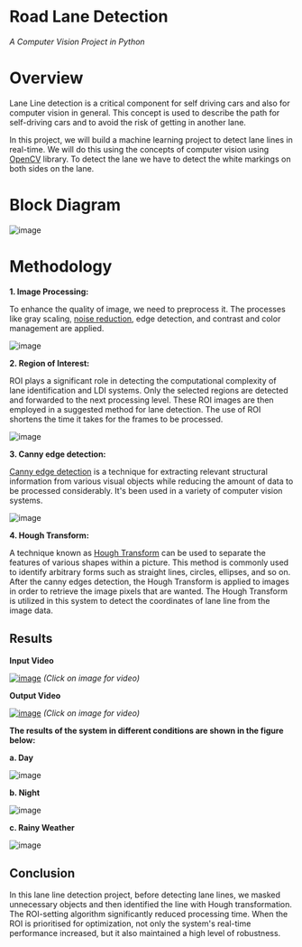 # Road Lane Detection
*A Computer Vision Project in Python*

# Overview
Lane Line detection is a critical component for self driving cars and also for computer vision in general. This concept is used to describe the path for self-driving cars and to avoid the risk of getting in another lane.

In this project, we will build a machine learning project to detect lane lines in real-time. We will do this using the concepts of computer vision using [OpenCV](https://docs.opencv.org/4.x/) library. To detect the lane we have to detect the white markings on both sides on the lane.

# Block Diagram
![image](https://user-images.githubusercontent.com/85211871/162398349-36e9d569-8650-441a-897f-892e854df2ff.png)

# Methodology
**1.	Image Processing:**

To enhance the quality of image, we need to preprocess it. The processes like gray scaling, [noise reduction](https://docs.opencv.org/3.4/d4/d13/tutorial_py_filtering.html), edge detection, and contrast and color management are applied.

![image](https://user-images.githubusercontent.com/85211871/162394927-9298ac65-6b5f-4535-ab8c-4754a271e9ee.png)

**2.  Region of Interest:**

ROI plays a significant role in detecting the computational complexity of lane identification and LDI systems. Only the selected regions are detected and forwarded to the next processing level. These ROI images are then employed in a suggested method for lane detection. The use of ROI shortens the time it takes for the frames to be processed.

![image](https://user-images.githubusercontent.com/85211871/162395034-2f4ec704-c34a-4d4c-b0d1-2245ea7af67c.png)

**3.  Canny edge detection:**

[Canny edge detection](https://docs.opencv.org/4.x/da/d22/tutorial_py_canny.html) is a technique for extracting relevant structural information from various visual objects while reducing the amount of data to be processed considerably. It's been used in a variety of computer vision systems.

![image](https://user-images.githubusercontent.com/85211871/162395255-cc1843ad-2d87-4c89-8226-68f5f9242d41.png)

**4.  Hough Transform:**

A technique known as [Hough Transform](https://docs.opencv.org/3.4/d9/db0/tutorial_hough_lines.html) can be used to separate the features of various shapes within a picture. This method is commonly used to identify arbitrary forms such as straight lines, circles, ellipses, and so on. After the canny edges detection, the Hough Transform is applied to images in order to retrieve the image pixels that are wanted. The Hough Transform is utilized in this system to detect the coordinates of lane line from the image data.

## Results
**Input Video**

[![image](https://user-images.githubusercontent.com/85211871/162406619-4374b980-db22-4b72-a960-ced9988ce025.png)](https://user-images.githubusercontent.com/85211871/162403552-dc05d3d8-8568-48b7-af31-5bdd120d3b87.mp4)
*(Click on image for video)*

**Output Video**

[![image](https://user-images.githubusercontent.com/85211871/162398025-200bcbd9-8805-4fd0-87ac-61e325020b84.png)](https://user-images.githubusercontent.com/85211871/162403568-288f451b-9903-4115-8e82-278c477282b6.mp4)
*(Click on image for video)*

**The results of the system in different conditions are shown in the figure below:**

**a. Day**

![image](https://user-images.githubusercontent.com/85211871/162398156-2f0a3570-aa23-4ef8-82ae-b5b4c7673abf.png)

**b. Night**

![image](https://user-images.githubusercontent.com/85211871/162398025-200bcbd9-8805-4fd0-87ac-61e325020b84.png)

**c. Rainy Weather**

![image](https://user-images.githubusercontent.com/85211871/162398044-1dfb39cc-a8be-4435-9652-0e7c130ff92d.png)

## Conclusion
In this lane line detection project, before detecting lane lines, we masked unnecessary objects and then identified the line with Hough transformation. The ROI-setting algorithm significantly reduced processing time. When the ROI is prioritised for optimization, not only the system's real-time performance increased, but it also maintained a high level of robustness.
